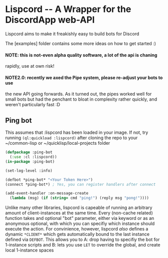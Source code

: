 # Lispcord -- A Wrapper for the DiscordApp web-API

Lispcord aims to make it freakishly easy to build bots for Discord

The [examples] folder contains some more ideas on how to get started :)

#### NOTE: this is not-even alpha quality software, a lot of the api is chaning
rapidly, use at own risk!

#### NOTE2.0: recently we axed the Pipe system, please re-adjust your bots to use
the new API going forwards.
As it turned out, the pipes worked well for small bots but had the penchant to
bloat in complexity rather quickly, and weren't particularly fast :D

## Ping bot

This assumes that :lispcord has been loaded in your image. If not, try running
`(ql:quickload :lispcord)` after cloning the repo to your ~/common-lisp or
~/quicklisp/local-projects folder

```lisp
(defpackage :ping-bot
  (:use :cl :lispcord))
(in-package :ping-bot)

(set-log-level :info)

(defbot *ping-bot* "<Your Token Here>")
(connect *ping-bot*) ; Yes, you can register handlers after connect

(add-event-handler :on-message-create
  (lambda (msg) (if (string= cmd "ping!") (reply msg "pong!"))))
```

Unlike many other libraries, lispcord is capeable of running an arbitrary amount
of client-instances at the same time. Every (non-cache related) function takes
and optional "bot" parameter, either via keyword or as an anonymous optional,
with which you can specifiy which instance should execute the action.
For convinience, however, lispcord *also* defines a dynamic `*CLIENT*` which
gets automatically bound to the last instance defined via `DEFBOT`.
This allows you to
  A: drop having to specifiy the bot for 1-instance scripts and
  B: lets you use `LET` to override the global, and create local 1-instance spaces

